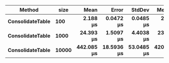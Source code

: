 |           Method |  size |       Mean |      Error |     StdDev |     Median |
|----------------- |------ |-----------:|-----------:|-----------:|-----------:|
| **ConsolidateTable** |   **100** |   **2.188 μs** |  **0.0472 μs** |  **0.0485 μs** |   **2.200 μs** |
| **ConsolidateTable** |  **1000** |  **24.393 μs** |  **1.5097 μs** |  **4.4038 μs** |  **23.650 μs** |
| **ConsolidateTable** | **10000** | **442.085 μs** | **18.5936 μs** | **53.0485 μs** | **420.450 μs** |
